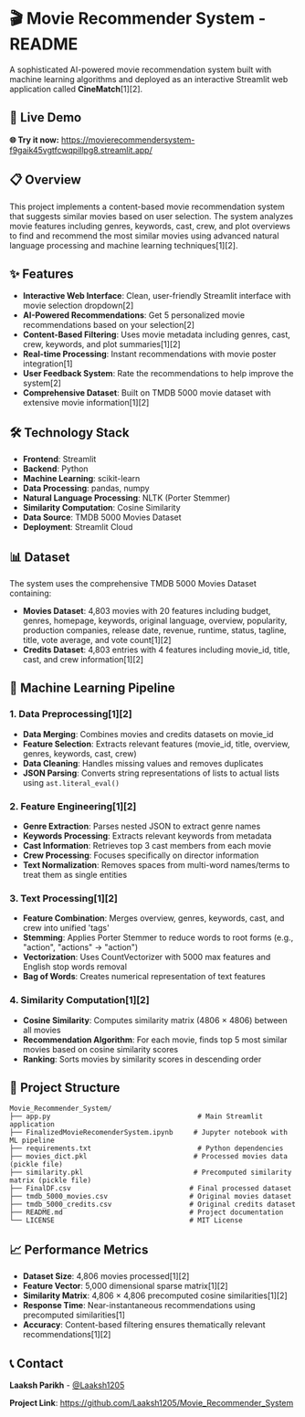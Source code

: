 # 🎬 Movie Recommender System - README

A sophisticated AI-powered movie recommendation system built with machine learning algorithms and deployed as an interactive Streamlit web application called **CineMatch**[1][2].

## 🔗 Live Demo

**🌐 Try it now:** https://movierecommendersystem-f9gaik45vgtfcwqpillpg8.streamlit.app/

## 📋 Overview

This project implements a content-based movie recommendation system that suggests similar movies based on user selection. The system analyzes movie features including genres, keywords, cast, crew, and plot overviews to find and recommend the most similar movies using advanced natural language processing and machine learning techniques[1][2].

## ✨ Features

- **Interactive Web Interface**: Clean, user-friendly Streamlit interface with movie selection dropdown[2]
- **AI-Powered Recommendations**: Get 5 personalized movie recommendations based on your selection[2]
- **Content-Based Filtering**: Uses movie metadata including genres, cast, crew, keywords, and plot summaries[1][2]
- **Real-time Processing**: Instant recommendations with movie poster integration[1]
- **User Feedback System**: Rate the recommendations to help improve the system[2]
- **Comprehensive Dataset**: Built on TMDB 5000 movie dataset with extensive movie information[1][2]

## 🛠️ Technology Stack

- **Frontend**: Streamlit
- **Backend**: Python
- **Machine Learning**: scikit-learn
- **Data Processing**: pandas, numpy
- **Natural Language Processing**: NLTK (Porter Stemmer)
- **Similarity Computation**: Cosine Similarity
- **Data Source**: TMDB 5000 Movies Dataset
- **Deployment**: Streamlit Cloud

## 📊 Dataset

The system uses the comprehensive TMDB 5000 Movies Dataset containing:
- **Movies Dataset**: 4,803 movies with 20 features including budget, genres, homepage, keywords, original language, overview, popularity, production companies, release date, revenue, runtime, status, tagline, title, vote average, and vote count[1][2]
- **Credits Dataset**: 4,803 entries with 4 features including movie_id, title, cast, and crew information[1][2]

## 🧠 Machine Learning Pipeline

### 1. Data Preprocessing[1][2]
- **Data Merging**: Combines movies and credits datasets on movie_id
- **Feature Selection**: Extracts relevant features (movie_id, title, overview, genres, keywords, cast, crew)
- **Data Cleaning**: Handles missing values and removes duplicates
- **JSON Parsing**: Converts string representations of lists to actual lists using `ast.literal_eval()`

### 2. Feature Engineering[1][2]
- **Genre Extraction**: Parses nested JSON to extract genre names
- **Keywords Processing**: Extracts relevant keywords from metadata
- **Cast Information**: Retrieves top 3 cast members from each movie
- **Crew Processing**: Focuses specifically on director information
- **Text Normalization**: Removes spaces from multi-word names/terms to treat them as single entities

### 3. Text Processing[1][2]
- **Feature Combination**: Merges overview, genres, keywords, cast, and crew into unified 'tags'
- **Stemming**: Applies Porter Stemmer to reduce words to root forms (e.g., "action", "actions" → "action")
- **Vectorization**: Uses CountVectorizer with 5000 max features and English stop words removal
- **Bag of Words**: Creates numerical representation of text features

### 4. Similarity Computation[1][2]
- **Cosine Similarity**: Computes similarity matrix (4806 × 4806) between all movies
- **Recommendation Algorithm**: For each movie, finds top 5 most similar movies based on cosine similarity scores
- **Ranking**: Sorts movies by similarity scores in descending order

## 📁 Project Structure

```
Movie_Recommender_System/
├── app.py                                    # Main Streamlit application
├── FinalizedMovieRecomenderSystem.ipynb     # Jupyter notebook with ML pipeline
├── requirements.txt                          # Python dependencies
├── movies_dict.pkl                          # Processed movies data (pickle file)
├── similarity.pkl                           # Precomputed similarity matrix (pickle file)
├── FinalDF.csv                             # Final processed dataset
├── tmdb_5000_movies.csv                    # Original movies dataset
├── tmdb_5000_credits.csv                   # Original credits dataset
├── README.md                               # Project documentation
└── LICENSE                                 # MIT License
```

## 📈 Performance Metrics

- **Dataset Size**: 4,806 movies processed[1][2]
- **Feature Vector**: 5,000 dimensional sparse matrix[1][2]
- **Similarity Matrix**: 4,806 × 4,806 precomputed cosine similarities[1][2]
- **Response Time**: Near-instantaneous recommendations using precomputed similarities[1]
- **Accuracy**: Content-based filtering ensures thematically relevant recommendations[1][2]

## 📞 Contact

**Laaksh Parikh** - [@Laaksh1205](https://github.com/Laaksh1205)

**Project Link**: https://github.com/Laaksh1205/Movie_Recommender_System
